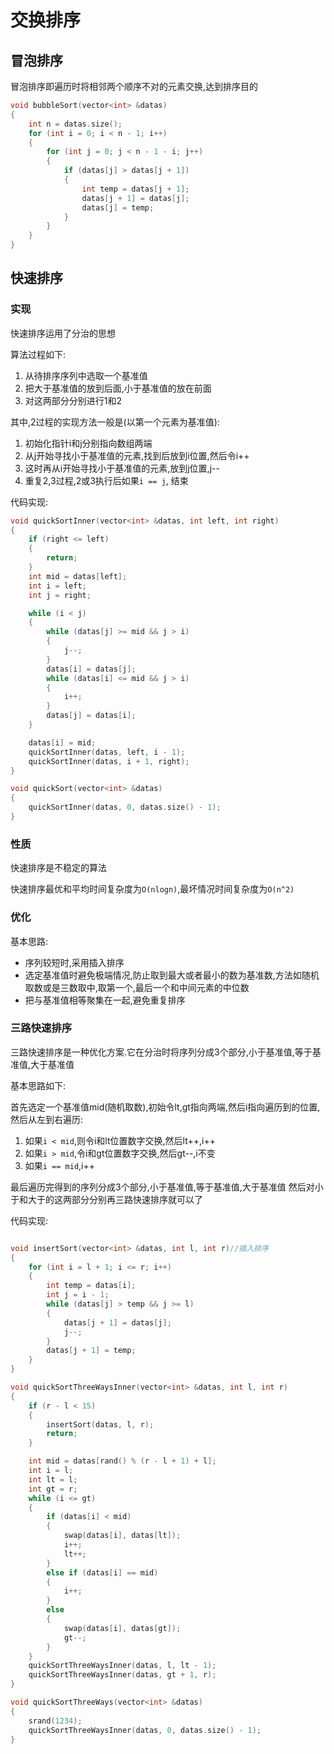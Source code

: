 # 交换排序

## 冒泡排序

冒泡排序即遍历时将相邻两个顺序不对的元素交换,达到排序目的

```c++
void bubbleSort(vector<int> &datas)
{
    int n = datas.size();
    for (int i = 0; i < n - 1; i++)
    {
        for (int j = 0; j < n - 1 - i; j++)
        {
            if (datas[j] > datas[j + 1])
            {
                int temp = datas[j + 1];
                datas[j + 1] = datas[j];
                datas[j] = temp;
            }
        }
    }
}
```

## 快速排序

### 实现

快速排序运用了分治的思想

算法过程如下:

1. 从待排序序列中选取一个基准值
2. 把大于基准值的放到后面,小于基准值的放在前面
3. 对这两部分分别进行1和2

其中,2过程的实现方法一般是(以第一个元素为基准值):

1. 初始化指针i和j分别指向数组两端
2. 从j开始寻找小于基准值的元素,找到后放到i位置,然后令i++
3. 这时再从i开始寻找小于基准值的元素,放到j位置,j--
4. 重复2,3过程,2或3执行后如果`i == j`, 结束

代码实现:

```c++
void quickSortInner(vector<int> &datas, int left, int right)
{
    if (right <= left)
    {
        return;
    }
    int mid = datas[left];
    int i = left;
    int j = right;

    while (i < j)
    {
        while (datas[j] >= mid && j > i)
        {
            j--;
        }
        datas[i] = datas[j];
        while (datas[i] <= mid && j > i)
        {
            i++;
        }
        datas[j] = datas[i];
    }

    datas[i] = mid;
    quickSortInner(datas, left, i - 1);
    quickSortInner(datas, i + 1, right);
}

void quickSort(vector<int> &datas)
{
    quickSortInner(datas, 0, datas.size() - 1);
}

```

### 性质

快速排序是不稳定的算法

快速排序最优和平均时间复杂度为`O(nlogn)`,最坏情况时间复杂度为`O(n^2)`

### 优化

基本思路:

+ 序列较短时,采用插入排序
+ 选定基准值时避免极端情况,防止取到最大或者最小的数为基准数,方法如随机取数或是三数取中,取第一个,最后一个和中间元素的中位数
+ 把与基准值相等聚集在一起,避免重复排序

### 三路快速排序

三路快速排序是一种优化方案.它在分治时将序列分成3个部分,小于基准值,等于基准值,大于基准值

基本思路如下:

首先选定一个基准值mid(随机取数),初始令lt,gt指向两端,然后i指向遍历到的位置,然后从左到右遍历:

1. 如果`i < mid`,则令i和lt位置数字交换,然后lt++,i++
2. 如果`i > mid`,令i和gt位置数字交换,然后gt--,i不变
3. 如果`i == mid`,i++

最后遍历完得到的序列分成3个部分,小于基准值,等于基准值,大于基准值
然后对小于和大于的这两部分分别再三路快速排序就可以了

代码实现:

```c++

void insertSort(vector<int> &datas, int l, int r)//插入排序
{
    for (int i = l + 1; i <= r; i++)
    {
        int temp = datas[i];
        int j = i - 1;
        while (datas[j] > temp && j >= l)
        {
            datas[j + 1] = datas[j];
            j--;
        }
        datas[j + 1] = temp;
    }
}

void quickSortThreeWaysInner(vector<int> &datas, int l, int r)
{
    if (r - l < 15)
    {
        insertSort(datas, l, r);
        return;
    }

    int mid = datas[rand() % (r - l + 1) + l];
    int i = l;
    int lt = l;
    int gt = r;
    while (i <= gt)
    {
        if (datas[i] < mid)
        {
            swap(datas[i], datas[lt]);
            i++;
            lt++;
        }
        else if (datas[i] == mid)
        {
            i++;
        }
        else
        {
            swap(datas[i], datas[gt]);
            gt--;
        }
    }
    quickSortThreeWaysInner(datas, l, lt - 1);
    quickSortThreeWaysInner(datas, gt + 1, r);
}

void quickSortThreeWays(vector<int> &datas)
{
    srand(1234);
    quickSortThreeWaysInner(datas, 0, datas.size() - 1);
}

```

